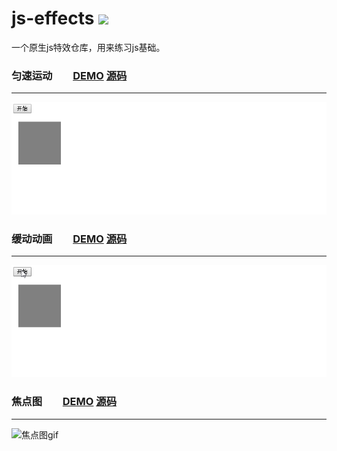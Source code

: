 # js-effects  ![](https://img.shields.io/shippable/5444c5ecb904a4b21567b0ff.svg?maxAge=2592000)
一个原生js特效仓库，用来练习js基础。

### 匀速运动　　[DEMO](http://arthas.com.cn/js-effects/lesson01/index.html)  [源码](https://github.com/mohong/js-effects/blob/master/lesson01/index.html)
---
![匀速动画gif](gif/yunsu.gif)

### 缓动动画　　[DEMO](http://arthas.com.cn/js-effects/lesson02/index.html)  [源码](https://github.com/mohong/js-effects/blob/master/lesson02/index.html)
---
![缓动动画gif](gif/huandong.gif)

### 焦点图　　[DEMO](http://arthas.com.cn/js-effects/lesson03/index.html)  [源码](https://github.com/mohong/js-effects/blob/master/lesson03/index.html)
---
![焦点图gif](gif/jiaodiantu.gif)